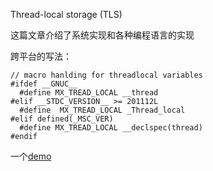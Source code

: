 Thread-local storage (TLS)  

这篇文章介绍了系统实现和各种编程语言的实现

跨平台的写法：

```
// macro hanlding for threadlocal variables
#ifdef __GNUC__
  #define MX_TREAD_LOCAL __thread
#elif __STDC_VERSION__ >= 201112L
  #define  MX_TREAD_LOCAL _Thread_local
#elif defined(_MSC_VER)
  #define MX_TREAD_LOCAL __declspec(thread)
#endif
```

一个[demo](https://stackoverflow.com/questions/11983875/what-does-the-thread-local-mean-in-c11)

